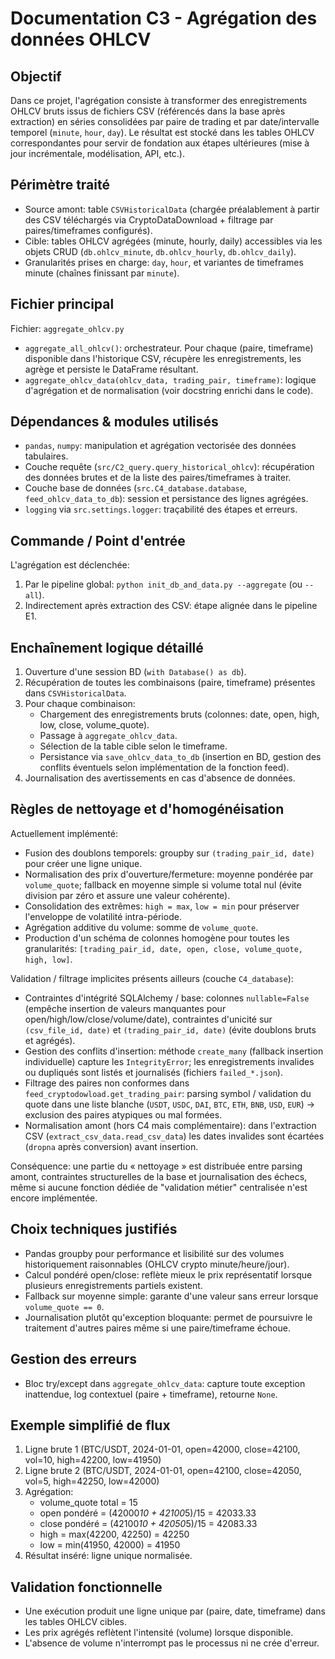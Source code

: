 # Documentation C3 - Agrégation des données OHLCV

## Objectif

Dans ce projet, l'agrégation consiste à transformer des enregistrements OHLCV bruts issus de fichiers CSV (référencés dans la base après extraction) en séries consolidées par paire de trading et par date/intervalle temporel (`minute`, `hour`, `day`). Le résultat est stocké dans les tables OHLCV correspondantes pour servir de fondation aux étapes ultérieures (mise à jour incrémentale, modélisation, API, etc.).

## Périmètre traité
- Source amont: table `CSVHistoricalData` (chargée préalablement à partir des CSV téléchargés via CryptoDataDownload + filtrage par paires/timeframes configurés).
- Cible: tables OHLCV agrégées (minute, hourly, daily) accessibles via les objets CRUD (`db.ohlcv_minute`, `db.ohlcv_hourly`, `db.ohlcv_daily`).
- Granularités prises en charge: `day`, `hour`, et variantes de timeframes minute (chaînes finissant par `minute`).

## Fichier principal
Fichier: `aggregate_ohlcv.py`
- `aggregate_all_ohlcv()`: orchestrateur. Pour chaque (paire, timeframe) disponible dans l'historique CSV, récupère les enregistrements, les agrège et persiste le DataFrame résultant.
- `aggregate_ohlcv_data(ohlcv_data, trading_pair, timeframe)`: logique d'agrégation et de normalisation (voir docstring enrichi dans le code). 

## Dépendances & modules utilisés
- `pandas`, `numpy`: manipulation et agrégation vectorisée des données tabulaires.
- Couche requête (`src/C2_query.query_historical_ohlcv`): récupération des données brutes et de la liste des paires/timeframes à traiter.
- Couche base de données (`src.C4_database.database`, `feed_ohlcv_data_to_db`): session et persistance des lignes agrégées.
- `logging` via `src.settings.logger`: traçabilité des étapes et erreurs.

## Commande / Point d'entrée
L'agrégation est déclenchée:
1. Par le pipeline global: `python init_db_and_data.py --aggregate` (ou `--all`).
2. Indirectement après extraction des CSV: étape alignée dans le pipeline E1.

## Enchaînement logique détaillé
1. Ouverture d'une session BD (`with Database() as db`).
2. Récupération de toutes les combinaisons (paire, timeframe) présentes dans `CSVHistoricalData`.
3. Pour chaque combinaison:
   - Chargement des enregistrements bruts (colonnes: date, open, high, low, close, volume_quote).
   - Passage à `aggregate_ohlcv_data`.
   - Sélection de la table cible selon le timeframe.
   - Persistance via `save_ohlcv_data_to_db` (insertion en BD, gestion des conflits éventuels selon implémentation de la fonction feed).
4. Journalisation des avertissements en cas d'absence de données.

## Règles de nettoyage et d'homogénéisation
Actuellement implémenté:
- Fusion des doublons temporels: groupby sur `(trading_pair_id, date)` pour créer une ligne unique.
- Normalisation des prix d'ouverture/fermeture: moyenne pondérée par `volume_quote`; fallback en moyenne simple si volume total nul (évite division par zéro et assure une valeur cohérente).
- Consolidation des extrêmes: `high = max`, `low = min` pour préserver l'enveloppe de volatilité intra-période.
- Agrégation additive du volume: somme de `volume_quote`.
- Production d'un schéma de colonnes homogène pour toutes les granularités: `[trading_pair_id, date, open, close, volume_quote, high, low]`.

 Validation / filtrage implicites présents ailleurs (couche `C4_database`):
 - Contraintes d'intégrité SQLAlchemy / base: colonnes `nullable=False` (empêche insertion de valeurs manquantes pour open/high/low/close/volume/date), contraintes d'unicité sur `(csv_file_id, date)` et `(trading_pair_id, date)` (évite doublons bruts et agrégés).
 - Gestion des conflits d'insertion: méthode `create_many` (fallback insertion individuelle) capture les `IntegrityError`; les enregistrements invalides ou dupliqués sont listés et journalisés (fichiers `failed_*.json`).
 - Filtrage des paires non conformes dans `feed_cryptodowload.get_trading_pair`: parsing symbol / validation du quote dans une liste blanche (`USDT`, `USDC`, `DAI`, `BTC`, `ETH`, `BNB`, `USD`, `EUR`) -> exclusion des paires atypiques ou mal formées.
 - Normalisation amont (hors C4 mais complémentaire): dans l'extraction CSV (`extract_csv_data.read_csv_data`) les dates invalides sont écartées (`dropna` après conversion) avant insertion.

 Conséquence: une partie du « nettoyage » est distribuée entre parsing amont, contraintes structurelles de la base et journalisation des échecs, même si aucune fonction dédiée de "validation métier" centralisée n'est encore implémentée.

## Choix techniques justifiés
- Pandas groupby pour performance et lisibilité sur des volumes historiquement raisonnables (OHLCV crypto minute/heure/jour).
- Calcul pondéré open/close: reflète mieux le prix représentatif lorsque plusieurs enregistrements partiels existent.
- Fallback sur moyenne simple: garante d'une valeur sans erreur lorsque `volume_quote == 0`.
- Journalisation plutôt qu'exception bloquante: permet de poursuivre le traitement d'autres paires même si une paire/timeframe échoue.

## Gestion des erreurs
- Bloc try/except dans `aggregate_ohlcv_data`: capture toute exception inattendue, log contextuel (paire + timeframe), retourne `None`.

## Exemple simplifié de flux
1. Ligne brute 1 (BTC/USDT, 2024-01-01, open=42000, close=42100, vol=10, high=42200, low=41950)
2. Ligne brute 2 (BTC/USDT, 2024-01-01, open=42100, close=42050, vol=5, high=42250, low=42000)
3. Agrégation:
   - volume_quote total = 15
   - open pondéré = (42000*10 + 42100*5)/15 = 42033.33
   - close pondéré = (42100*10 + 42050*5)/15 = 42083.33
   - high = max(42200, 42250) = 42250
   - low = min(41950, 42000) = 41950
4. Résultat inséré: ligne unique normalisée.

## Validation fonctionnelle
- Une exécution produit une ligne unique par (paire, date, timeframe) dans les tables OHLCV cibles.
- Les prix agrégés reflètent l'intensité (volume) lorsque disponible.
- L'absence de volume n'interrompt pas le processus ni ne crée d'erreur.
